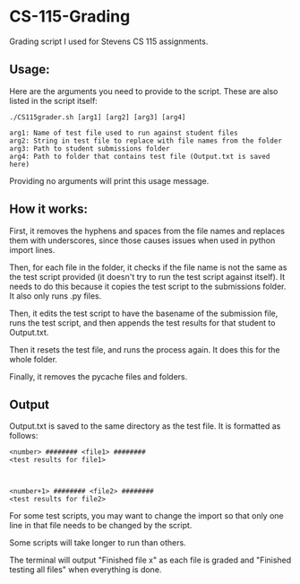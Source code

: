 # CS-115-Grading
Grading script I used for Stevens CS 115 assignments.

## Usage:

Here are the arguments you need to provide to the script. These are also listed in the script itself:

`./CS115grader.sh [arg1] [arg2] [arg3] [arg4]`

```
arg1: Name of test file used to run against student files
arg2: String in test file to replace with file names from the folder
arg3: Path to student submissions folder 
arg4: Path to folder that contains test file (Output.txt is saved here)
```

Providing no arguments will print this usage message.

## How it works:

First, it removes the hyphens and spaces from the file names and replaces them with underscores, since those causes issues when used in python import lines. 

Then, for each file in the folder, it checks if the file name is not the same as the test script provided (it doesn't try to run the test script against itself). It needs to do this because it copies the test script to the submissions folder. It also only runs .py files. 

Then, it edits the test script to have the basename of the submission file, runs the test script, and then appends the test results for that student to Output.txt. 

Then it resets the test file, and runs the process again. It does this for the whole folder. 

Finally, it removes the pycache files and folders.

## Output

Output.txt is saved to the same directory as the test file. It is formatted as follows:

```
<number> ######## <file1> ########
<test results for file1>



<number+1> ######## <file2> ########
<test results for file2>
```

For some test scripts, you may want to change the import so that only one line in that file needs to be changed by the script.

Some scripts will take longer to run than others.

The terminal will output "Finished file x" as each file is graded and "Finished testing all files" when everything is done.
